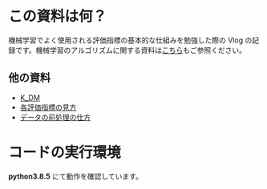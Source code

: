 # この資料は何？

機械学習でよく使用される評価指標の基本的な仕組みを勉強した際の Vlog の記録です。機械学習のアルゴリズムに関する資料は[こちら](https://k-datamining.github.io/dm-book/intro.html)もご参照ください。

## 他の資料

- [K_DM](https://k-datamining.github.io/dm-book/intro.html#)
- [各評価指標の見方](https://k-datamining.github.io/dm-book-metrics/intro.html)
- [データの前処理の仕方](https://k-datamining.github.io/dm-book-prep/intro.html)

# コードの実行環境

**python3.8.5** にて動作を確認しています。
